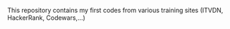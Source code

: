 This repository contains my first codes from various training sites (ITVDN, HackerRank, Codewars,...)

